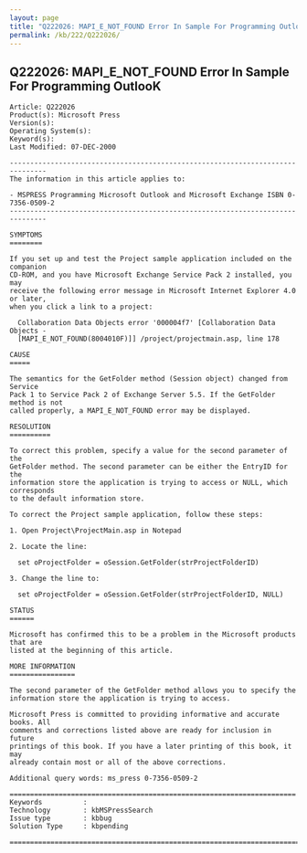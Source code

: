```yaml
---
layout: page
title: "Q222026: MAPI_E_NOT_FOUND Error In Sample For Programming OutlooK"
permalink: /kb/222/Q222026/
---
```


## Q222026: MAPI_E_NOT_FOUND Error In Sample For Programming OutlooK

	Article: Q222026
	Product(s): Microsoft Press
	Version(s): 
	Operating System(s): 
	Keyword(s): 
	Last Modified: 07-DEC-2000
	
	-------------------------------------------------------------------------------
	The information in this article applies to:
	
	- MSPRESS Programming Microsoft Outlook and Microsoft Exchange ISBN 0-7356-0509-2 
	-------------------------------------------------------------------------------
	
	SYMPTOMS
	========
	
	If you set up and test the Project sample application included on the companion
	CD-ROM, and you have Microsoft Exchange Service Pack 2 installed, you may
	receive the following error message in Microsoft Internet Explorer 4.0 or later,
	when you click a link to a project:
	
	  Collaboration Data Objects error '000004f7' [Collaboration Data Objects -
	  [MAPI_E_NOT_FOUND(8004010F)]] /project/projectmain.asp, line 178
	
	CAUSE
	=====
	
	The semantics for the GetFolder method (Session object) changed from Service
	Pack 1 to Service Pack 2 of Exchange Server 5.5. If the GetFolder method is not
	called properly, a MAPI_E_NOT_FOUND error may be displayed.
	
	RESOLUTION
	==========
	
	To correct this problem, specify a value for the second parameter of the
	GetFolder method. The second parameter can be either the EntryID for the
	information store the application is trying to access or NULL, which corresponds
	to the default information store.
	
	To correct the Project sample application, follow these steps:
	
	1. Open Project\ProjectMain.asp in Notepad
	
	2. Locate the line:
	
	  set oProjectFolder = oSession.GetFolder(strProjectFolderID)
	
	3. Change the line to:
	
	  set oProjectFolder = oSession.GetFolder(strProjectFolderID, NULL)
	
	STATUS
	======
	
	Microsoft has confirmed this to be a problem in the Microsoft products that are
	listed at the beginning of this article.
	
	MORE INFORMATION
	================
	
	The second parameter of the GetFolder method allows you to specify the
	information store the application is trying to access.
	
	Microsoft Press is committed to providing informative and accurate books. All
	comments and corrections listed above are ready for inclusion in future
	printings of this book. If you have a later printing of this book, it may
	already contain most or all of the above corrections.
	
	Additional query words: ms_press 0-7356-0509-2
	
	======================================================================
	Keywords          :  
	Technology        : kbMSPressSearch
	Issue type        : kbbug
	Solution Type     : kbpending
	
	=============================================================================
	
